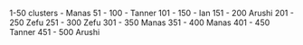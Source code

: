 1-50 clusters - Manas
51 - 100 - Tanner
101 - 150 - Ian
151 - 200 Arushi
201 - 250 Zefu
251 - 300 Zefu
301 - 350 Manas
351 - 400 Manas
401 - 450 Tanner
451 - 500 Arushi
